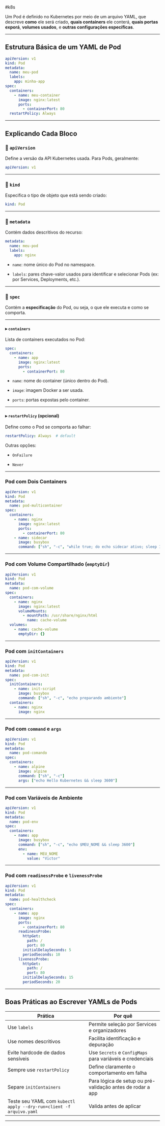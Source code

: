 #k8s

Um Pod é definido no Kubernetes por meio de um arquivo YAML, que descreve **como** ele será criado, **quais containers** ele conterá, **quais portas exporá**, **volumes usados**, e **outras configurações específicas**.

---

## Estrutura Básica de um YAML de Pod

```yaml
apiVersion: v1
kind: Pod
metadata:
  name: meu-pod
  labels:
    app: minha-app
spec:
  containers:
    - name: meu-container
      image: nginx:latest
      ports:
        - containerPort: 80
  restartPolicy: Always
```

---

## Explicando Cada Bloco

### 🔹 `apiVersion`

Define a versão da API Kubernetes usada. Para Pods, geralmente:

```yaml
apiVersion: v1
```

---

### 🔹 `kind`

Especifica o tipo de objeto que está sendo criado:

```yaml
kind: Pod
```

---

### 🔹 `metadata`

Contém dados descritivos do recurso:

```yaml
metadata:
  name: meu-pod
  labels:
    app: nginx
```

- `name`: nome único do Pod no namespace.
    
- `labels`: pares chave-valor usados para identificar e selecionar Pods (ex: por Services, Deployments, etc.).
    

---

### 🔹 `spec`

Contém a **especificação** do Pod, ou seja, o que ele executa e como se comporta.

---

#### ▸ `containers`

Lista de containers executados no Pod:

```yaml
spec:
  containers:
    - name: app
      image: nginx:latest
      ports:
        - containerPort: 80
```

- `name`: nome do container (único dentro do Pod).
    
- `image`: imagem Docker a ser usada.
    
- `ports`: portas expostas pelo container.
    

---

#### ▸ `restartPolicy` (opcional)

Define como o Pod se comporta ao falhar:

```yaml
restartPolicy: Always  # default
```

Outras opções:

- `OnFailure`
    
- `Never`
    

---

### Pod com Dois Containers

```yaml
apiVersion: v1
kind: Pod
metadata:
  name: pod-multicontainer
spec:
  containers:
    - name: nginx
      image: nginx:latest
      ports:
        - containerPort: 80
    - name: sidecar
      image: busybox
      command: ["sh", "-c", "while true; do echo sidecar ativo; sleep 10; done"]
```

---

###  Pod com Volume Compartilhado (`emptyDir`)

```yaml
apiVersion: v1
kind: Pod
metadata:
  name: pod-com-volume
spec:
  containers:
    - name: nginx
      image: nginx:latest
      volumeMounts:
        - mountPath: /usr/share/nginx/html
          name: cache-volume
  volumes:
    - name: cache-volume
      emptyDir: {}
```

---

### Pod com `initContainers`

```yaml
apiVersion: v1
kind: Pod
metadata:
  name: pod-com-init
spec:
  initContainers:
    - name: init-script
      image: busybox
      command: ["sh", "-c", "echo preparando ambiente"]
  containers:
    - name: nginx
      image: nginx
```

---

### Pod com `command` e `args`

```yaml
apiVersion: v1
kind: Pod
metadata:
  name: pod-comando
spec:
  containers:
    - name: alpine
      image: alpine
      command: ["sh", "-c"]
      args: ["echo Hello Kubernetes && sleep 3600"]
```

---

### Pod com Variáveis de Ambiente

```yaml
apiVersion: v1
kind: Pod
metadata:
  name: pod-env
spec:
  containers:
    - name: app
      image: busybox
      command: ["sh", "-c", "echo $MEU_NOME && sleep 3600"]
      env:
        - name: MEU_NOME
          value: "Victor"
```

---

### Pod com `readinessProbe` e `livenessProbe`

```yaml
apiVersion: v1
kind: Pod
metadata:
  name: pod-healthcheck
spec:
  containers:
    - name: app
      image: nginx
      ports:
        - containerPort: 80
      readinessProbe:
        httpGet:
          path: /
          port: 80
        initialDelaySeconds: 5
        periodSeconds: 10
      livenessProbe:
        httpGet:
          path: /
          port: 80
        initialDelaySeconds: 15
        periodSeconds: 20
```

---

##  Boas Práticas ao Escrever YAMLs de Pods

|Prática|Por quê|
|---|---|
|Use `labels`|Permite seleção por Services e organizadores|
|Use nomes descritivos|Facilita identificação e depuração|
|Evite hardcode de dados sensíveis|Use `Secrets` e `ConfigMaps` para variáveis e credenciais|
|Sempre use `restartPolicy`|Define claramente o comportamento em falha|
|Separe `initContainers`|Para lógica de setup ou pré-validação antes de rodar a app|
|Teste seu YAML com `kubectl apply --dry-run=client -f arquivo.yaml`|Valida antes de aplicar|

---

